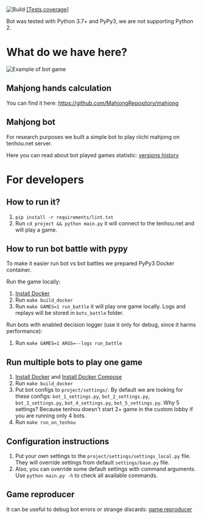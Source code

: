 ![Build](https://github.com/MahjongRepository/tenhou-python-bot/workflows/Mahjong%20bot/badge.svg) [[Tests coverage]](http://mahjongrepository.github.io/tenhou-python-bot/)

Bot was tested with Python 3.7+ and PyPy3, we are not supporting Python 2.

# What do we have here?

![Example of bot game](https://cloud.githubusercontent.com/assets/475367/25059936/31b33ac2-21c3-11e7-8cb2-de33d7ba96cb.gif)

## Mahjong hands calculation

You can find it here: https://github.com/MahjongRepository/mahjong

## Mahjong bot

For research purposes we built a simple bot to play riichi mahjong on tenhou.net server.

Here you can read about bot played games statistic: [versions history](doc/versions.md)

# For developers

## How to run it?

1. `pip install -r requirements/lint.txt`
1. Run `cd project && python main.py` it will connect to the tenhou.net and will play a game.

## How to run bot battle with pypy

To make it easier run bot vs bot battles we prepared PyPy3 Docker container.

Run the game locally:

1. [Install Docker](https://docs.docker.com/get-docker/) 
1. Run `make build_docker`
1. Run `make GAMES=1 run_battle` it will play one game locally. Logs and replays will be stored in `bots_battle` folder.

Run bots with enabled decision logger (use it only for debug, since it harms performance):
1. Run `make GAMES=1 ARGS=--logs run_battle`

## Run multiple bots to play one game

1. [Install Docker](https://docs.docker.com/get-docker/) and [Install Docker Compose](https://docs.docker.com/compose/install/)
1. Run `make build_docker`
1. Put bot configs to `project/settings/`. By default we are looking for these configs: `bot_1_settings.py`, `bot_2_settings.py`, `bot_3_settings.py`, `bot_4_settings.py`, `bot_5_settings.py`. Why 5 settings? Because tenhou doesn't start 2+ game in the custom lobby if you are running only 4 bots.
1. Run `make run_on_tenhou`

## Configuration instructions

1. Put your own settings to the `project/settings/settings_local.py` file. 
They will override settings from default `settings/base.py` file.
1. Also, you can override some default settings with command arguments. 
Use `python main.py -h` to check all available commands.

## Game reproducer

It can be useful to debug bot errors or strange discards: [game reproducer](doc/reproducer.md)
